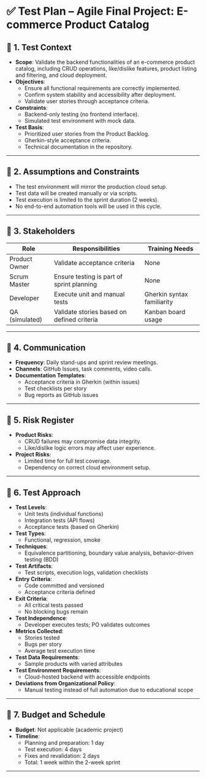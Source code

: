 # ✅ Test Plan – Agile Final Project: E-commerce Product Catalog

## 📌 1. Test Context

- **Scope**: Validate the backend functionalities of an e-commerce product catalog, including CRUD operations, like/dislike features, product listing and filtering, and cloud deployment.
- **Objectives**:
  - Ensure all functional requirements are correctly implemented.
  - Confirm system stability and accessibility after deployment.
  - Validate user stories through acceptance criteria.
- **Constraints**:
  - Backend-only testing (no frontend interface).
  - Simulated test environment with mock data.
- **Test Basis**:
  - Prioritized user stories from the Product Backlog.
  - Gherkin-style acceptance criteria.
  - Technical documentation in the repository.

---

## 📌 2. Assumptions and Constraints

- The test environment will mirror the production cloud setup.
- Test data will be created manually or via scripts.
- Test execution is limited to the sprint duration (2 weeks).
- No end-to-end automation tools will be used in this cycle.

---

## 📌 3. Stakeholders

| Role            | Responsibilities                                  | Training Needs              |
|------------------|----------------------------------------------------|------------------------------|
| Product Owner    | Validate acceptance criteria                       | None                         |
| Scrum Master     | Ensure testing is part of sprint planning          | None                         |
| Developer        | Execute unit and manual tests                      | Gherkin syntax familiarity   |
| QA (simulated)   | Validate stories based on defined criteria         | Kanban board usage           |

---

## 📌 4. Communication

- **Frequency**: Daily stand-ups and sprint review meetings.
- **Channels**: GitHub Issues, task comments, video calls.
- **Documentation Templates**:
  - Acceptance criteria in Gherkin (within issues)
  - Test checklists per story
  - Bug reports as GitHub issues

---

## 📌 5. Risk Register

- **Product Risks**:
  - CRUD failures may compromise data integrity.
  - Like/dislike logic errors may affect user experience.
- **Project Risks**:
  - Limited time for full test coverage.
  - Dependency on correct cloud environment setup.

---

## 📌 6. Test Approach

- **Test Levels**:
  - Unit tests (individual functions)
  - Integration tests (API flows)
  - Acceptance tests (based on Gherkin)
- **Test Types**:
  - Functional, regression, smoke
- **Techniques**:
  - Equivalence partitioning, boundary value analysis, behavior-driven testing (BDD)
- **Test Artifacts**:
  - Test scripts, execution logs, validation checklists
- **Entry Criteria**:
  - Code committed and versioned
  - Acceptance criteria defined
- **Exit Criteria**:
  - All critical tests passed
  - No blocking bugs remain
- **Test Independence**:
  - Developer executes tests; PO validates outcomes
- **Metrics Collected**:
  - Stories tested
  - Bugs per story
  - Average test execution time
- **Test Data Requirements**:
  - Sample products with varied attributes
- **Test Environment Requirements**:
  - Cloud-hosted backend with accessible endpoints
- **Deviations from Organizational Policy**:
  - Manual testing instead of full automation due to educational scope

---

## 📌 7. Budget and Schedule

- **Budget**: Not applicable (academic project)
- **Timeline**:
  - Planning and preparation: 1 day
  - Test execution: 4 days
  - Fixes and revalidation: 2 days
  - Total: 1 week within the 2-week sprint

---
